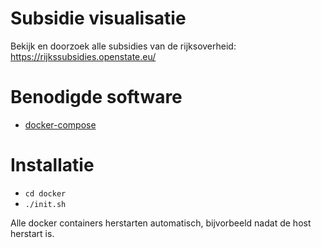 # Subsidie visualisatie
Bekijk en doorzoek alle subsidies van de rijksoverheid: https://rijkssubsidies.openstate.eu/

# Benodigde software
* [docker-compose](https://docs.docker.com/compose/install/)

# Installatie
* `cd docker`
* `./init.sh`

Alle docker containers herstarten automatisch, bijvorbeeld nadat de host herstart is.
